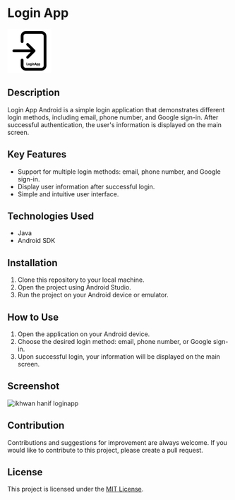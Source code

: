 # Login App

![Icon](app/src/main/res/drawable/login_app_icon.png)

## Description
Login App Android is a simple login application that demonstrates different login methods, including email, phone number, and Google sign-in. After successful authentication, the user's information is displayed on the main screen.

## Key Features
- Support for multiple login methods: email, phone number, and Google sign-in.
- Display user information after successful login.
- Simple and intuitive user interface.

## Technologies Used
- Java
- Android SDK

## Installation
1. Clone this repository to your local machine.
2. Open the project using Android Studio.
3. Run the project on your Android device or emulator.

## How to Use
1. Open the application on your Android device.
2. Choose the desired login method: email, phone number, or Google sign-in.
4. Upon successful login, your information will be displayed on the main screen.

## Screenshot
![ikhwan hanif loginapp](https://github.com/ikhwanhanif/LoginApp/assets/108711453/4c1f348e-26c3-4eb3-8a3f-05328665d4a5)

## Contribution
Contributions and suggestions for improvement are always welcome. If you would like to contribute to this project, please create a pull request.

## License
This project is licensed under the [MIT License](LICENSE).

